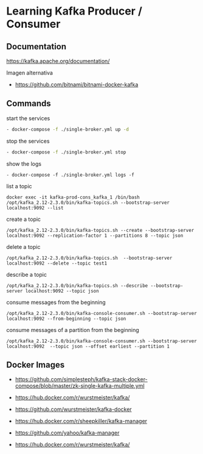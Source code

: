 # Learning Kafka Producer / Consumer

## Documentation

https://kafka.apache.org/documentation/

Imagen alternativa

* https://github.com/bitnami/bitnami-docker-kafka

## Commands

start the services

```.bash
- docker-compose -f ./single-broker.yml up -d
```

stop the services

```.bash
- docker-compose -f ./single-broker.yml stop
```

show the logs

```shell
- docker-compose -f ./single-broker.yml logs -f
```

list a topic

```shell
docker exec -it kafka-prod-cons_kafka_1 /bin/bash 
/opt/kafka_2.12-2.3.0/bin/kafka-topics.sh --bootstrap-server localhost:9092 --list
```

create a topic

```shell
/opt/kafka_2.12-2.3.0/bin/kafka-topics.sh --create --bootstrap-server localhost:9092 --replication-factor 1 --partitions 8 --topic json
```

delete a topic

```shell
/opt/kafka_2.12-2.3.0/bin/kafka-topics.sh  --bootstrap-server localhost:9092 --delete --topic test1
```

describe a topic
```shell
/opt/kafka_2.12-2.3.0/bin/kafka-topics.sh --describe --bootstrap-server localhost:9092 --topic json
```

consume messages from the beginning
```shell
/opt/kafka_2.12-2.3.0/bin/kafka-console-consumer.sh --bootstrap-server localhost:9092 --from-beginning --topic json
```

consume messages of a partition from the beginning
```shell
/opt/kafka_2.12-2.3.0/bin/kafka-console-consumer.sh --bootstrap-server localhost:9092  --topic json --offset earliest --partition 1 
```

## Docker Images

- https://github.com/simplesteph/kafka-stack-docker-compose/blob/master/zk-single-kafka-multiple.yml

- https://hub.docker.com/r/wurstmeister/kafka/

- https://github.com/wurstmeister/kafka-docker

- https://hub.docker.com/r/sheepkiller/kafka-manager

- https://github.com/yahoo/kafka-manager

- https://hub.docker.com/r/wurstmeister/kafka/